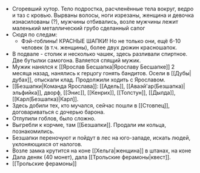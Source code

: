 * Сгоревший хутор. Тело подростка, расчленённые тела вокруг, ведро и таз с кровью. Вырваны волосы, ноги изрезаны, женщина и девочка изнасилованы (?), мужчины отбивались, возле мужчины лежит маленький металлический грубо сделанный сапог
* Сюдя по следам: 
	* Фэй-гоблины! КРАСНЫЕ ШАПКИ! Но не только они, ещё 6-10 человек (в т.ч. женщины), более двух дюжин красношапок.
* В подвале - столик и несколько чашек, здесь разливали спиртное. Две бутылки самогона. Валяется спящий мужик.
* Мужик нанялся к [[Ярослав Бесшапка|Ярославу Бесшапке]] 2 месяца назад, нанялись к герцогу гонять бандитов. Осели в [[Дубы|дубах]], отыскали клад. Продолжили ходить с Ярославом.
* [[Безшапки|Команда Ярослава]]: [[Адель]], [[Аваэй'ар(Безшапка)|эльфийка]], дворф, [[Энис]], [[Кенрих]], [[Толстун]], [[Дылда]], [[Карл(Безшапка)|Карл]].
* Здесь добили тех, кто мучался, сейчас пошли в [[Стовпец]], договариваться с дочерью барона.
* Отлупили гоблов, было сложно.
* Выгребли к корчме, там [[Безшапки]]. Продали им кольца, познакомились.
* Безшапки переночуют и пойдут в лес на юго-западе, искать людей, уклоняющихся от налогов.
* Возле замка крутится на коне [[Хельга|женщина]] в штанах, на коне
* Дала деняк (40 монет), дала [[Трольские ферамоны|квест]].
* [[Трольские ферамоны]]